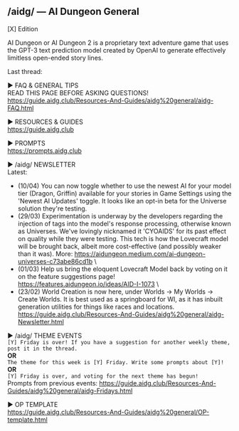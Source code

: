 ## /aidg/ — AI Dungeon General
[X] Edition

AI Dungeon or AI Dungeon 2 is a proprietary text adventure game that uses the GPT-3 text prediction model created by OpenAI to generate effectively limitless open-ended story lines.

Last thread: 

▶ FAQ & GENERAL TIPS\
READ THIS PAGE BEFORE ASKING QUESTIONS!\
<https://guide.aidg.club/Resources-And-Guides/aidg%20general/aidg-FAQ.html>

▶ RESOURCES & GUIDES\
<https://guide.aidg.club>

▶ PROMPTS\
<https://prompts.aidg.club>

▶ /aidg/ NEWSLETTER\
Latest:
- (10/04) You can now toggle whether to use the newest AI for your model tier (Dragon, Griffin) available for your stories in Game Settings using the 'Newest AI Updates' toggle. It looks like an opt-in beta for the Universe solution they're testing.
- (29/03) Experimentation is underway by the developers regarding the injection of tags into the model's response processing, otherwise known as Universes. We've lovingly nicknamed it 'CYOAIDS' for its past effect on quality while they were testing. This tech is how the Lovecraft model will be brought back, albeit more cost-effective (and possibly weaker than it was). More: https://aidungeon.medium.com/ai-dungeon-universes-c73abe86cd1b \
- (01/03) Help us bring the eloquent Lovecraft Model back by voting on it on the feature suggestions page! https://features.aidungeon.io/ideas/AID-I-1073 \
- (23/02) World Creation is now here, under Worlds -> My Worlds -> Create Worlds. It is best used as a springboard for WI, as it has inbuilt generation utilities for things like races and locations.\
<https://guide.aidg.club/Resources-And-Guides/aidg%20general/aidg-Newsletter.html>

▶ /aidg/ THEME EVENTS\
`[Y] Friday is over! If you have a suggestion for another weekly theme, post it in the thread.`\
**OR**\
`The theme for this week is [Y] Friday. Write some prompts about [Y]!`\
**OR**\
`[Y] Friday is over, and voting for the next theme has begun!`\
Prompts from previous events: <https://guide.aidg.club/Resources-And-Guides/aidg%20general/aidg-Fridays.html>

▶ OP TEMPLATE\
<https://guide.aidg.club/Resources-And-Guides/aidg%20general/OP-template.html>
